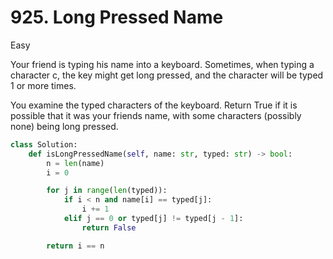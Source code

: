 # 925. Long Pressed Name

Easy

Your friend is typing his name into a keyboard. Sometimes, when typing a
character c, the key might get long pressed, and the character will be typed 1
or more times.

You examine the typed characters of the keyboard. Return True if it is possible
that it was your friends name, with some characters (possibly none) being long
pressed.

```python
class Solution:
    def isLongPressedName(self, name: str, typed: str) -> bool:
        n = len(name)
        i = 0

        for j in range(len(typed)):
            if i < n and name[i] == typed[j]:
                i += 1
            elif j == 0 or typed[j] != typed[j - 1]:
                return False

        return i == n
```
